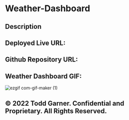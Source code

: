 # Weather-Dashboard


## Description
<!-- This weather app works by allowing the user to input a city name in plain english, it will then conver the city name into lat and lon and pull the required data from the Open Weather public API. It will then update the data onscreen with the current weather data as well as the 5 day forcast. Some of the UI elements change base on the current weather, like the background image and the 5 day icons. Once they have checked their city name they can then check another or come back at a later time to find their most recent city name saved in localstorage and shown on screen. -->

## Deployed Live URL:




## Github Repository URL:



## Weather Dashboard GIF:
![ezgif com-gif-maker (1)](https://user-images.githubusercontent.com/110719370/189460119-36abf568-af29-40c7-be04-960d54d386f8.gif)

## © 2022 Todd Garner. Confidential and Proprietary. All Rights Reserved.
